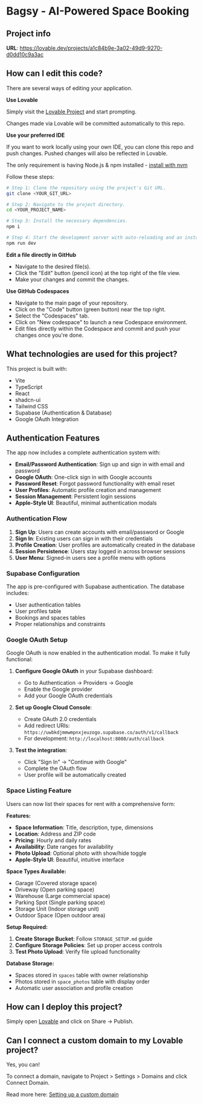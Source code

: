 # Bagsy - AI-Powered Space Booking

## Project info

**URL**: https://lovable.dev/projects/a1c84b9e-3a02-49d9-9270-d0dd10c9a3ac

## How can I edit this code?

There are several ways of editing your application.

**Use Lovable**

Simply visit the [Lovable Project](https://lovable.dev/projects/a1c84b9e-3a02-49d9-9270-d0dd10c9a3ac) and start prompting.

Changes made via Lovable will be committed automatically to this repo.

**Use your preferred IDE**

If you want to work locally using your own IDE, you can clone this repo and push changes. Pushed changes will also be reflected in Lovable.

The only requirement is having Node.js & npm installed - [install with nvm](https://github.com/nvm-sh/nvm#installing-and-updating)

Follow these steps:

```sh
# Step 1: Clone the repository using the project's Git URL.
git clone <YOUR_GIT_URL>

# Step 2: Navigate to the project directory.
cd <YOUR_PROJECT_NAME>

# Step 3: Install the necessary dependencies.
npm i

# Step 4: Start the development server with auto-reloading and an instant preview.
npm run dev
```

**Edit a file directly in GitHub**

- Navigate to the desired file(s).
- Click the "Edit" button (pencil icon) at the top right of the file view.
- Make your changes and commit the changes.

**Use GitHub Codespaces**

- Navigate to the main page of your repository.
- Click on the "Code" button (green button) near the top right.
- Select the "Codespaces" tab.
- Click on "New codespace" to launch a new Codespace environment.
- Edit files directly within the Codespace and commit and push your changes once you're done.

## What technologies are used for this project?

This project is built with:

- Vite
- TypeScript
- React
- shadcn-ui
- Tailwind CSS
- Supabase (Authentication & Database)
- Google OAuth Integration

## Authentication Features

The app now includes a complete authentication system with:

- **Email/Password Authentication**: Sign up and sign in with email and password
- **Google OAuth**: One-click sign in with Google accounts
- **Password Reset**: Forgot password functionality with email reset
- **User Profiles**: Automatic profile creation and management
- **Session Management**: Persistent login sessions
- **Apple-Style UI**: Beautiful, minimal authentication modals

### Authentication Flow

1. **Sign Up**: Users can create accounts with email/password or Google
2. **Sign In**: Existing users can sign in with their credentials
3. **Profile Creation**: User profiles are automatically created in the database
4. **Session Persistence**: Users stay logged in across browser sessions
5. **User Menu**: Signed-in users see a profile menu with options

### Supabase Configuration

The app is pre-configured with Supabase authentication. The database includes:
- User authentication tables
- User profiles table
- Bookings and spaces tables
- Proper relationships and constraints

### Google OAuth Setup

Google OAuth is now enabled in the authentication modal. To make it fully functional:

1. **Configure Google OAuth** in your Supabase dashboard:
   - Go to Authentication → Providers → Google
   - Enable the Google provider
   - Add your Google OAuth credentials

2. **Set up Google Cloud Console**:
   - Create OAuth 2.0 credentials
   - Add redirect URIs: `https://uwbkdjmmwmpnxjeuzogo.supabase.co/auth/v1/callback`
   - For development: `http://localhost:8080/auth/callback`

3. **Test the integration**:
   - Click "Sign In" → "Continue with Google"
   - Complete the OAuth flow
   - User profile will be automatically created

### Space Listing Feature

Users can now list their spaces for rent with a comprehensive form:

**Features:**
- **Space Information**: Title, description, type, dimensions
- **Location**: Address and ZIP code
- **Pricing**: Hourly and daily rates
- **Availability**: Date ranges for availability
- **Photo Upload**: Optional photo with show/hide toggle
- **Apple-Style UI**: Beautiful, intuitive interface

**Space Types Available:**
- Garage (Covered storage space)
- Driveway (Open parking space)
- Warehouse (Large commercial space)
- Parking Spot (Single parking space)
- Storage Unit (Indoor storage unit)
- Outdoor Space (Open outdoor area)

**Setup Required:**
1. **Create Storage Bucket**: Follow `STORAGE_SETUP.md` guide
2. **Configure Storage Policies**: Set up proper access controls
3. **Test Photo Upload**: Verify file upload functionality

**Database Storage:**
- Spaces stored in `spaces` table with owner relationship
- Photos stored in `space_photos` table with display order
- Automatic user association and profile creation

## How can I deploy this project?

Simply open [Lovable](https://lovable.dev/projects/a1c84b9e-3a02-49d9-9270-d0dd10c9a3ac) and click on Share -> Publish.

## Can I connect a custom domain to my Lovable project?

Yes, you can!

To connect a domain, navigate to Project > Settings > Domains and click Connect Domain.

Read more here: [Setting up a custom domain](https://docs.lovable.dev/tips-tricks/custom-domain#step-by-step-guide)
